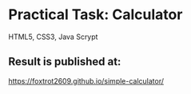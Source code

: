 # Practical Task: Calculator
HTML5, CSS3, Java Scrypt

## Result is published at: 
https://foxtrot2609.github.io/simple-calculator/